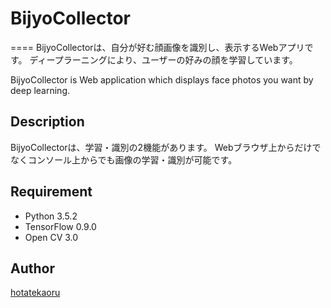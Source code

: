 # BijyoCollector
====
BijyoCollectorは、自分が好む顔画像を識別し、表示するWebアプリです。
ディープラーニングにより、ユーザーの好みの顔を学習しています。

BijyoCollector is Web application which displays face photos you want by deep learning.

## Description
BijyoCollectorは、学習・識別の2機能があります。
Webブラウザ上からだけでなくコンソール上からでも画像の学習・識別が可能です。

## Requirement
  * Python 3.5.2
  * TensorFlow 0.9.0
  * Open CV 3.0

## Author
[hotatekaoru](https://github.com/hotatekaoru)
